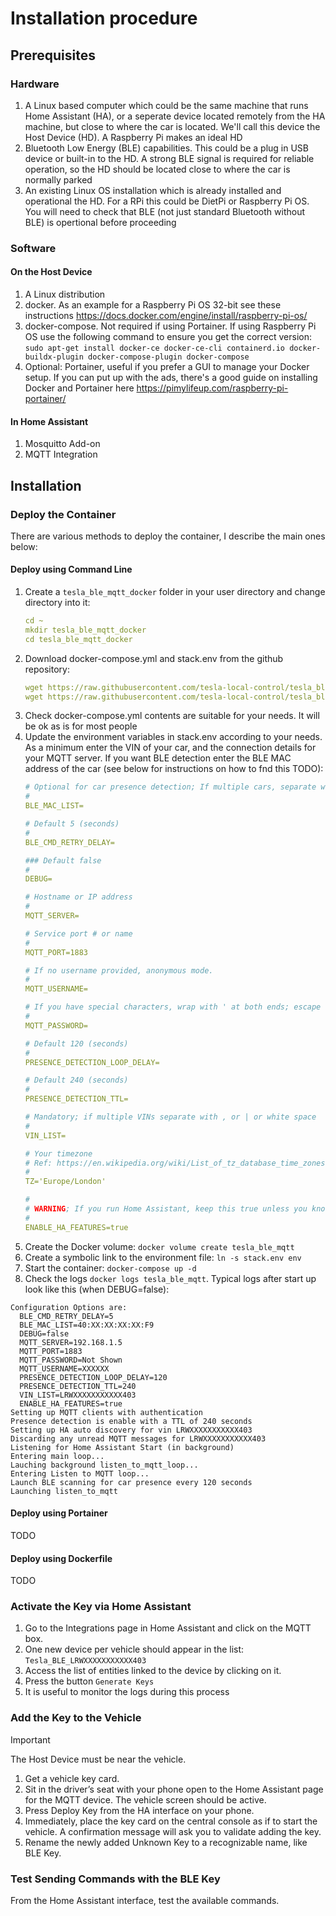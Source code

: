 # Installation procedure

## Prerequisites

### Hardware
1. A Linux based computer which could be the same machine that runs Home Assistant (HA), or a seperate device located remotely from the HA machine, but close to where the car is located. We'll call this device the Host Device (HD). A Raspberry Pi makes an ideal HD
2. Bluetooth Low Energy (BLE) capabilities. This could be a plug in USB device or built-in to the HD. A strong BLE signal is required for reliable operation, so the HD should be located close to where the car is normally parked
3. An existing Linux OS installation which is already installed and operational the HD. For a RPi this could be DietPi or Raspberry Pi OS. You will need to check that BLE (not just standard Bluetooth without BLE) is opertional before proceeding

### Software
#### On the Host Device
1. A Linux distribution
2. docker. As an example for a Raspberry Pi OS 32-bit see these instructions https://docs.docker.com/engine/install/raspberry-pi-os/
3. docker-compose. Not required if using Portainer. If using Raspberry Pi OS use the following command to ensure you get the correct version: `sudo apt-get install docker-ce docker-ce-cli containerd.io docker-buildx-plugin docker-compose-plugin docker-compose`
4. Optional: Portainer, useful if you prefer a GUI to manage your Docker setup. If you can put up with the ads, there's a good guide on installing Docker and Portainer here https://pimylifeup.com/raspberry-pi-portainer/

#### In Home Assistant
1. Mosquitto Add-on
2. MQTT Integration

## Installation

### Deploy the Container
There are various methods to deploy the container, I describe the main ones below:
#### Deploy using Command Line ####
1. Create a `tesla_ble_mqtt_docker` folder in your user directory and change directory into it:
   ```yaml
   cd ~ 
   mkdir tesla_ble_mqtt_docker 
   cd tesla_ble_mqtt_docker
   ```
2. Download docker-compose.yml and stack.env from the github repository:
   ```yaml
   wget https://raw.githubusercontent.com/tesla-local-control/tesla_ble_mqtt_docker/main/docker-compose.yml
   wget https://raw.githubusercontent.com/tesla-local-control/tesla_ble_mqtt_docker/iain-dev/stack.env
   ```
3. Check docker-compose.yml contents are suitable for your needs. It will be ok as is for most people
4. Update the environment variables in stack.env according to your needs. As a minimum enter the VIN of your car, and the connection details for your MQTT server. If you want BLE detection enter the BLE MAC address of the car (see below for instructions on how to fnd this TODO):
   ```yaml
   # Optional for car presence detection; If multiple cars, separate with , or | or white space
   #
   BLE_MAC_LIST=

   # Default 5 (seconds)
   #
   BLE_CMD_RETRY_DELAY=

   ### Default false
   #
   DEBUG=

   # Hostname or IP address
   #
   MQTT_SERVER=

   # Service port # or name
   #
   MQTT_PORT=1883

   # If no username provided, anonymous mode.
   #
   MQTT_USERNAME=

   # If you have special characters, wrap with ' at both ends; escape ' if needed
   #
   MQTT_PASSWORD=

   # Default 120 (seconds)
   #
   PRESENCE_DETECTION_LOOP_DELAY=

   # Default 240 (seconds)
   #
   PRESENCE_DETECTION_TTL=

   # Mandatory; if multiple VINs separate with , or | or white space
   #
   VIN_LIST=

   # Your timezone
   # Ref: https://en.wikipedia.org/wiki/List_of_tz_database_time_zones
   #
   TZ='Europe/London'

   #
   # WARNING; If you run Home Assistant, keep this true unless you know what you're doing
   #
   ENABLE_HA_FEATURES=true
   ```
5. Create the Docker volume: `docker volume create tesla_ble_mqtt`
6. Create a symbolic link to the environment file: `ln -s stack.env env`
7. Start the container: `docker-compose up -d`
8. Check the logs `docker logs tesla_ble_mqtt`. Typical logs after start up look like this (when DEBUG=false):
```
Configuration Options are:
  BLE_CMD_RETRY_DELAY=5
  BLE_MAC_LIST=40:XX:XX:XX:XX:F9
  DEBUG=false
  MQTT_SERVER=192.168.1.5
  MQTT_PORT=1883
  MQTT_PASSWORD=Not Shown
  MQTT_USERNAME=XXXXXX
  PRESENCE_DETECTION_LOOP_DELAY=120
  PRESENCE_DETECTION_TTL=240
  VIN_LIST=LRWXXXXXXXXXXX403
  ENABLE_HA_FEATURES=true
Setting up MQTT clients with authentication
Presence detection is enable with a TTL of 240 seconds
Setting up HA auto discovery for vin LRWXXXXXXXXXXX403
Discarding any unread MQTT messages for LRWXXXXXXXXXXX403
Listening for Home Assistant Start (in background)
Entering main loop...
Lauching background listen_to_mqtt_loop...
Entering Listen to MQTT loop...
Launch BLE scanning for car presence every 120 seconds
Launching listen_to_mqtt
```
#### Deploy using Portainer ####
TODO
#### Deploy using Dockerfile ####
TODO
### Activate the Key via Home Assistant
1. Go to the Integrations page in Home Assistant and click on the MQTT box.
2. One new device per vehicle should appear in the list: `Tesla_BLE_LRWXXXXXXXXXXX403`
3. Access the list of entities linked to the device by clicking on it.
4. Press the button `Generate Keys`
5. It is useful to monitor the logs during this process

### Add the Key to the Vehicle

> [!Important]
> The Host Device must be near the vehicle.

1. Get a vehicle key card.
2. Sit in the driver’s seat with your phone open to the Home Assistant page for the MQTT device. The vehicle screen should be active.
3. Press Deploy Key from the HA interface on your phone.
4. Immediately, place the key card on the central console as if to start the vehicle. A confirmation message will ask you to validate adding the key.
5. Rename the newly added Unknown Key to a recognizable name, like BLE Key.

### Test Sending Commands with the BLE Key
From the Home Assistant interface, test the available commands.

